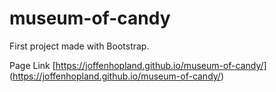 # museum-of-candy

First project made with Bootstrap.

Page Link [https://joffenhopland.github.io/museum-of-candy/] (https://joffenhopland.github.io/museum-of-candy/)

